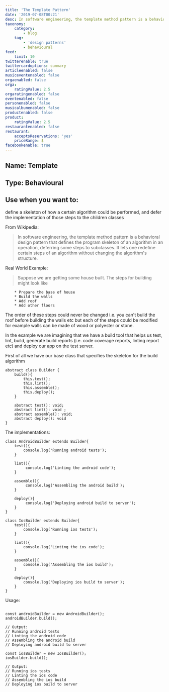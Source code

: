 ```yaml
---
title: 'The Template Pattern'
date: '2019-07-08T00:21'
desc: In software engineering, the template method pattern is a behavioral design pattern that defines the program skeleton of an algorithm in an operation, deferring some steps to subclasses. It lets one redefine certain steps of an algorithm without changing the algorithm's structure.
taxonomy:
    category:
        - blog
    tag:
        - 'design patterns'
        - behavioural
feed:
    limit: 10
twitterenable: true
twittercardoptions: summary
articleenabled: false
musiceventenabled: false
orgaenabled: false
orga:
    ratingValue: 2.5
orgaratingenabled: false
eventenabled: false
personenabled: false
musicalbumenabled: false
productenabled: false
product:
    ratingValue: 2.5
restaurantenabled: false
restaurant:
    acceptsReservations: 'yes'
    priceRange: $
facebookenable: true
---
```


## Name: Template

## Type: Behavioural

## Use when you want to:

define a skeleton of how a certain algorithm could be performed, and defer the implementation of those steps to the children classes

From Wikipedia:

> In software engineering, the template method pattern is a behavioral design pattern that defines the program skeleton of an algorithm in an operation, deferring some steps to subclasses. It lets one redefine certain steps of an algorithm without changing the algorithm's structure.

 
Real World Example:

> Suppose we are getting some house built. The steps for building might look like

        * Prepare the base of house
        * Build the walls
        * Add roof
        * Add other floors

The order of these steps could never be changed i.e. you can't build the roof before building the walls etc but each of the steps could be modified for example walls can be made of wood or polyester or stone.


In the example we are imagining that we have a build tool that helps us test, lint, build, generate build reports (i.e. code coverage reports, linting report etc) and deploy our app on the test server.

First of all we have our base class that specifies the skeleton for the build algorithm

```
abstract class Builder {
    build(){
        this.test();
        this.lint();
        this.assemble();
        this.deploy();
    }

    abstract test(): void;
    abstract lint(): void ;
    abstract assemble(): void;
    abstract deploy(): void
}

```

The implementations:

```
class AndroidBuilder extends Builder{
    test(){     
        console.log('Running android tests');
    }

    lint(){
         console.log('Linting the android code');
    }

    assemble(){
         console.log('Assembling the android build');
    }

    deploy(){
         console.log('Deploying android build to server');
    }
}

class IosBuilder extends Builder{
    test(){
        console.log('Running ios tests');
    }

    lint(){
        console.log('Linting the ios code');
    }

    assemble(){
        console.log('Assembling the ios build');
    }

    deploy(){
        console.log('Deploying ios build to server');
    }
}

```

Usage:

```

const androidBuilder = new AndroidBuilder();
androidBuilder.build();

// Output:
// Running android tests
// Linting the android code
// Assembling the android build
// Deploying android build to server

const iosBuilder = new IosBuilder();
iosBuilder.build();

// Output:
// Running ios tests
// Linting the ios code
// Assembling the ios build
// Deploying ios build to server
```
<script async src="//jsfiddle.net/harps116/ofkdt6rz/2/embed/js/"></script>